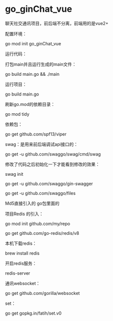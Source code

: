 # go_ginChat_vue
聊天社交通讯项目，前后端不分离，前端用的是vue2+

配置环境：

go mod init go_ginChat_vue


运行代码：

打包main并且运行生成的main文件：

go build main.go && ./main

运行项目：

go build main.go


刷新go.mod的依赖目录：

go mod tidy

依赖包：

go get github.com/spf13/viper


swag：是用来前后端调试api接口的：

go get -u github.com/swaggo/swag/cmd/swag

修改了代码之后初始化一下才能看到修改的效果：

swag init

go get -u github.com/swaggo/gin-swagger

go get -u github.com/swaggo/files


Md5直接引入的 go包里面的

项目Redis 的引入：

go mod init github.com/my/repo

go get github.com/go-redis/redis/v8

本机下载redis：

brew install redis

开启redis服务：

redis-server

通讯websocket：

go get github.com/gorilla/websocket

set：

go get gopkg.in/fatih/set.v0
